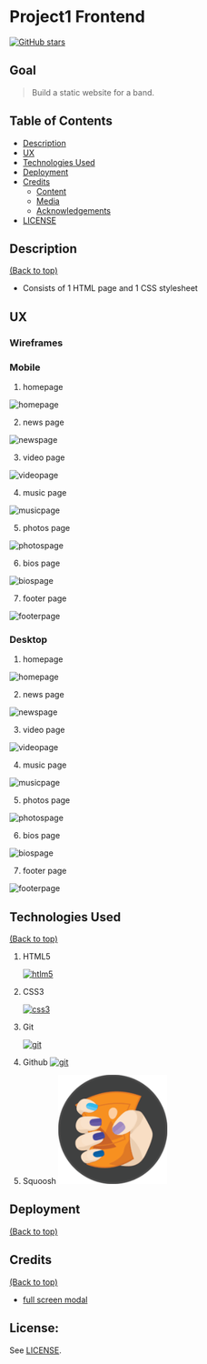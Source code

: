 # Project1 Frontend

<a href="https://github.com/DamianMcNulty/project1frontend/stargazers">
    <img src="https://img.shields.io/github/stars/DamianMcNulty/project1frontend.svg?style=social" alt="GitHub stars">
</a>

## Goal
>Build a static website for a band.

## Table of Contents
- [Description](#description)
- [UX](#ux)
- [Technologies Used](#technologies-used)
- [Deployment](#deployment)
- [Credits](#credits)
    - [Content](#content)
    - [Media](#media)
    - [Acknowledgements](#acknowledgements)
- [LICENSE](#license)

## Description
[(Back to top)](#table-of-contents)
* Consists of 1 HTML page and 1 CSS stylesheet

## UX

### Wireframes
### Mobile
1. homepage

![homepage](https://damianmcnulty.github.io/project1frontend/wireframes/balsamiq_project1frontend_mobile_wireframes/mobile/webp/project1frontend_homepage.webp)

2. news page

![newspage](https://damianmcnulty.github.io/project1frontend/wireframes/balsamiq_project1frontend_mobile_wireframes/mobile/webp/project1frontend_news.webp)

3. video page

![videopage](https://damianmcnulty.github.io/project1frontend/wireframes/balsamiq_project1frontend_mobile_wireframes/mobile/webp/project1frontend_video.webp)

4. music page

![musicpage](https://damianmcnulty.github.io/project1frontend/wireframes/balsamiq_project1frontend_mobile_wireframes/mobile/webp/project1frontend_music.webp)

5. photos page

![photospage](https://damianmcnulty.github.io/project1frontend/wireframes/balsamiq_project1frontend_mobile_wireframes/mobile/webp/project1frontend_photos.webp)

6. bios page

![biospage](https://damianmcnulty.github.io/project1frontend/wireframes/balsamiq_project1frontend_mobile_wireframes/mobile/webp/project1frontend_bios.webp)

7. footer page

![footerpage](https://damianmcnulty.github.io/project1frontend/wireframes/balsamiq_project1frontend_mobile_wireframes/mobile/webp/project1frontend_footer.webp)

### Desktop
1. homepage

![homepage](https://damianmcnulty.github.io/project1frontend/wireframes/balsamiq_project1frontend_mobile_wireframes/desktop/webp/project1frontend_homepage.webp)

2. news page

![newspage](https://damianmcnulty.github.io/project1frontend/wireframes/balsamiq_project1frontend_mobile_wireframes/desktop/webp/project1frontend_news.webp)

3. video page

![videopage](https://damianmcnulty.github.io/project1frontend/wireframes/balsamiq_project1frontend_mobile_wireframes/desktop/webp/project1frontend_video.webp)

4. music page

![musicpage](https://damianmcnulty.github.io/project1frontend/wireframes/balsamiq_project1frontend_mobile_wireframes/desktop/webp/project1frontend_music.webp)

5. photos page

![photospage](https://damianmcnulty.github.io/project1frontend/wireframes/balsamiq_project1frontend_mobile_wireframes/desktop/webp/project1frontend_photos.webp)

6. bios page

![biospage](https://damianmcnulty.github.io/project1frontend/wireframes/balsamiq_project1frontend_mobile_wireframes/desktop/webp/project1frontend_bios.webp)

7. footer page

![footerpage](https://damianmcnulty.github.io/project1frontend/wireframes/balsamiq_project1frontend_mobile_wireframes/desktop/webp/project1frontend_footer.webp)

## Technologies Used
[(Back to top)](#table-of-contents)
1. HTML5  

    [![htlm5](https://github.com/DamianMcNulty/my-first-website/blob/master/img/HTML5_logo_and_wordmark.svg)](https://en.wikipedia.org/wiki/HTML5) 

2. CSS3

    [![css3](https://github.com/DamianMcNulty/my-first-website/blob/master/img/CSS3_logo_and_wordmark.svg)](https://en.wikipedia.org/wiki/Cascading_Style_Sheets)  

3. Git  

    [![git](https://github.com/DamianMcNulty/my-first-website/blob/master/img/Git-logo.svg)](https://en.wikipedia.org/wiki/Git)  

4. Github
    [![git](https://github.com/DamianMcNulty/my-first-website/blob/master/img/Octicons-mark-github.svg)](https://en.wikipedia.org/wiki/GitHub)

5. Squoosh
    [![squoosh](https://github.com/GoogleChromeLabs/squoosh/raw/master/src/assets/icon-small.png)](https://squoosh.app/) 
 
## Deployment
[(Back to top)](#table-of-contents)

## Credits
[(Back to top)](#table-of-contents)

* [full screen modal](https://medium.com/@andrejsabrickis/a-fullscreen-modal-with-fixed-header-footer-and-a-scrollable-content-1656845c8171)

## License:

See [LICENSE](LICENSE).

